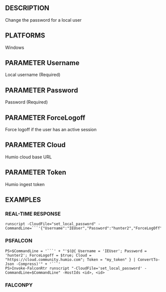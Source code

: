 ## DESCRIPTION
Change the password for a local user

## PLATFORMS
Windows

## PARAMETER Username
Local username (Required)

## PARAMETER Password
Password (Required)

## PARAMETER ForceLogoff
Force logoff if the user has an active session

## PARAMETER Cloud
Humio cloud base URL

## PARAMETER Token
Humio ingest token

## EXAMPLES

### REAL-TIME RESPONSE
```
runscript -CloudFile="set_local_password" -CommandLine=```'{"Username":"IEUser","Password":"hunter2","ForceLogOff":true,"Cloud":"https://cloud.community.humio.com","Token":"my_token"}'```
```
### PSFALCON
```
PS>$CommandLine = '```' + "'$(@{ Username = 'IEUser'; Password = 'hunter2'; ForceLogoff = $true; Cloud = "https://cloud.community.humio.com"; Token = "my_token" } | ConvertTo-Json -Compress)'" + '```'
PS>Invoke-FalconRtr runscript "-CloudFile='set_local_password' -CommandLine=$CommandLine" -HostIds <id>, <id>
```
### FALCONPY
